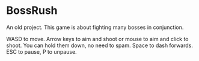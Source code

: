 # BossRush
An old project. This game is about fighting many bosses in conjunction.

WASD to move.
Arrow keys to aim and shoot or mouse to aim and click to shoot.
You can hold them down, no need to spam.
Space to dash forwards.
ESC to pause, P to unpause.
